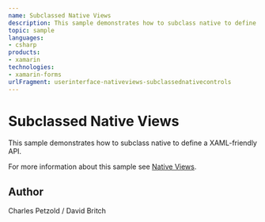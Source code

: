 ```yaml
---
name: Subclassed Native Views
description: This sample demonstrates how to subclass native to define a XAML-friendly API. For more information about this sample see Native Views.
topic: sample
languages:
- csharp
products:
- xamarin
technologies:
- xamarin-forms
urlFragment: userinterface-nativeviews-subclassednativecontrols
---
```

Subclassed Native Views
=======================

This sample demonstrates how to subclass native to define a XAML-friendly API.

For more information about this sample see [Native Views](https://developer.xamarin.com/guides/xamarin-forms/user-interface/native-views/).

Author
------

Charles Petzold / David Britch
